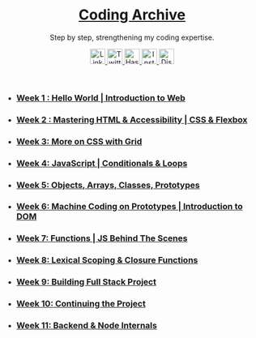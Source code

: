 <a href="./">
  <h1 align="center">Coding Archive</h1>
</a>

<p align="center">
  Step by step, strengthening my coding expertise.
</p>

<p align="center">
  <a href="https://www.linkedin.com/in/manshi--tyagi/">
    <img src="https://img.shields.io/badge/LinkedIn-FFD700?style=for-the-badge&logo=linkedin&logoColor=white" alt="LinkedIn" height="30">
  </a>
  <a href="https://x.com/CodingMuse_X">
    <img src="https://img.shields.io/badge/Twitter-DC143C?style=for-the-badge&logo=x&logoColor=white" alt="Twitter" height="30">
  </a>
  <a href="https://hashnode.com/@ManshiWrites">
    <img src="https://img.shields.io/badge/Hashnode-5865F2?style=for-the-badge&logo=hashnode&logoColor=white" alt="Hashnode" height="30">
  </a>
  <a href="https://www.instagram.com/manshity_2225/">
    <img src="https://img.shields.io/badge/Instagram-FF007F?style=for-the-badge&logo=instagram&logoColor=white" alt="Instagram" height="30">
  </a>
  <a href="https://discord.com/channels/@manshi_80799">
    <img src="https://img.shields.io/badge/Discord-008000?style=for-the-badge&logo=discord&logoColor=white" alt="Discord" height="30">
  </a>
</p>

<br>

- ### [Week 1 : Hello World | Introduction to Web](./week-1)

- ### [Week 2 : Mastering HTML & Accessibility | CSS & Flexbox](./week-2)

- ### [Week 3: More on CSS with Grid](./week-3)

- ### [Week 4: JavaScript | Conditionals & Loops](./week-4)

- ### [Week 5: Objects, Arrays, Classes, Prototypes](./week-5)
  
- ### [Week 6: Machine Coding on Prototypes | Introduction to DOM](./week-6)
  
- ### [Week 7: Functions | JS Behind The Scenes ](./week-7)
  
- ### [Week 8: Lexical Scoping & Closure Functions](./week-8)
  
- ### [Week 9: Building Full Stack Project](./week-9)
  
- ### [Week 10: Continuing the Project](./week-10)
  
- ### [Week 11: Backend & Node Internals](./week-11)
  




